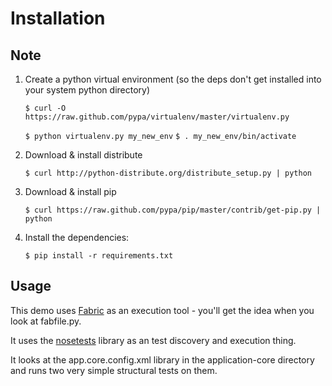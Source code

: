 Installation
=============

Note
----

1. Create a python virtual environment (so the deps don't get installed into your system python directory)

	`$ curl -O https://raw.github.com/pypa/virtualenv/master/virtualenv.py`

	`$ python virtualenv.py my_new_env`
	`$ . my_new_env/bin/activate`


1. Download & install distribute

	`$ curl http://python-distribute.org/distribute_setup.py | python`

2. Download & install pip

	`$ curl https://raw.github.com/pypa/pip/master/contrib/get-pip.py | python`

3. Install the dependencies:

	`$ pip install -r requirements.txt`

Usage
---

This demo uses [Fabric][1] as an execution tool - you'll get the idea when you look at fabfile.py.

It uses the [nosetests][2] library as an test discovery and execution thing.

It looks at the app.core.config.xml library in the application-core directory and runs two very simple structural tests on them.


[1]:http://docs.fabfile.org/en/latest/index.html
[2]:http://nose.readthedocs.org/en/latest/

